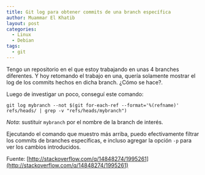 ```yaml
---
title: Git log para obtener commits de una branch específica
author: Muammar El Khatib
layout: post
categories:
  - Linux
  - Debian
tags:
  - git
---
```


Tengo un repositorio en el que estoy trabajando en unas 4 branches diferentes.
Y hoy retomando el trabajo en una, quería solamente mostrar el log de los
commits hechos en dicha branch. ¿Cómo se hace?.

Luego de investigar un poco, conseguí este comando:

```
git log mybranch --not $(git for-each-ref --format='%(refname)' refs/heads/ | grep -v "refs/heads/mybranch")

```

*Nota*: sustituir `mybranch` por el nombre de la branch de interés.

Ejecutando el comando que muestro más arriba, puedo efectivamente filtrar los
commits de branches específicas, e incluso agregar la opción `-p` para ver los
cambios introducidos.

Fuente: [http://stackoverflow.com/q/14848274/1995261](http://stackoverflow.com/q/14848274/1995261)
